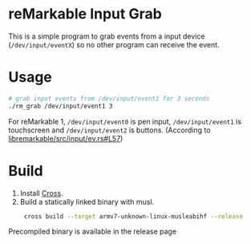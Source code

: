# reMarkable Input Grab

This is a simple program to grab events from a input device (`/dev/input/eventX`) so no other program can receive the event.

# Usage

```bash
# grab input events from /dev/input/event1 for 3 seconds
./rm_grab /dev/input/event1 3
```

For reMarkable 1, `/dev/input/event0` is pen input, `/dev/input/event1` is touchscreen and `/dev/input/event2` is buttons. (According to [libremarkable/src/input/ev.rs#L57](https://github.com/canselcik/libremarkable/blob/f62cedf7d2bb27b9abf53eda589f8c92c851d26d/src/input/ev.rs#L57))

# Build

1. Install [Cross](https://github.com/rust-embedded/cross).
2. Build a statically linked binary with musl.
   ```bash
    cross build --target armv7-unknown-linux-musleabihf --release
   ```

Precompiled binary is available in the release page
